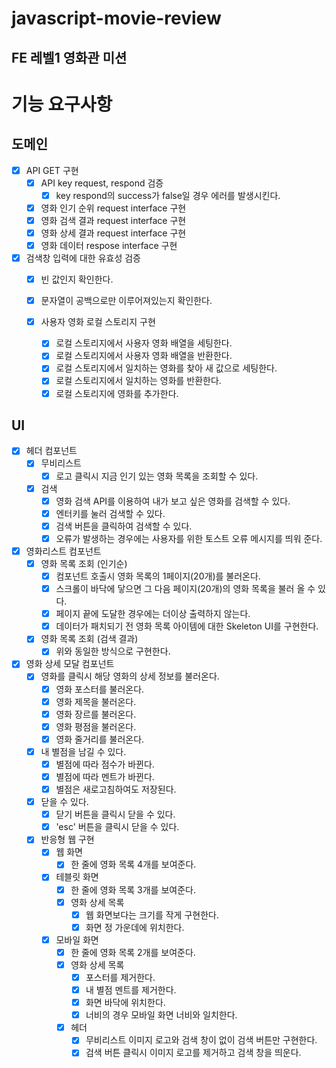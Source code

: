 # javascript-movie-review

## FE 레벨1 영화관 미션

# 기능 요구사항

## 도메인

- [x] API GET 구현
  - [x] API key request, respond 검증
    - [x] key respond의 success가 false일 경우 에러를 발생시킨다.
  - [x] 영화 인기 순위 request interface 구현
  - [x] 영화 검색 결과 request interface 구현
  - [x] 영화 상세 결과 request interface 구현
  - [x] 영화 데이터 respose interface 구현

- [x] 검색창 입력에 대한 유효성 검증
  - [x] 빈 값인지 확인한다.
  - [x] 문자열이 공백으로만 이루어져있는지 확인한다.

  - [x] 사용자 영화 로컬 스토리지 구현
    - [x] 로컬 스토리지에서 사용자 영화 배열을 세팅한다.
    - [x] 로컬 스토리지에서 사용자 영화 배열을 반환한다.
    - [x] 로컬 스토리지에서 일치하는 영화를 찾아 새 값으로 세팅한다.
    - [x] 로컬 스토리지에서 일치하는 영화를 반환한다.
    - [x] 로컬 스토리지에 영화를 추가한다.

## UI
- [x] 헤더 컴포넌트
  - [x] 무비리스트 
    - [x] 로고 클릭시 지금 인기 있는 영화 목록을 조회할 수 있다.
  - [x] 검색
    - [x] 영화 검색 API를 이용하여 내가 보고 싶은 영화를 검색할 수 있다.
    - [x] 엔터키를 눌러 검색할 수 있다.
    - [x] 검색 버튼을 클릭하여 검색할 수 있다.
    - [x] 오류가 발생하는 경우에는 사용자를 위한 토스트 오류 메시지를 띄워 준다.

- [x] 영화리스트 컴포넌트
  - [x] 영화 목록 조회 (인기순)
    - [x] 컴포넌트 호출시 영화 목록의 1페이지(20개)를 불러온다.
    - [x] 스크롤이 바닥에 닿으면 그 다음 페이지(20개)의 영화 목록을 불러 올 수 있다.
    - [x] 페이지 끝에 도달한 경우에는 더이상 출력하지 않는다.
    - [x] 데이터가 패치되기 전 영화 목록 아이템에 대한 Skeleton UI를 구현한다.
  - [x] 영화 목록 조회 (검색 결과)
    - [x] 위와 동일한 방식으로 구현한다.

- [x] 영화 상세 모달 컴포넌트
  - [x] 영화를 클릭시 해당 영화의 상세 정보를 불러온다.
    - [x] 영화 포스터를 불러온다.
    - [x] 영화 제목을 불러온다.
    - [x] 영화 장르를 불러온다.
    - [x] 영화 평점을 불러온다.
    - [x] 영화 줄거리를 불러온다.
  - [x] 내 별점을 남길 수 있다.
    - [x] 별점에 따라 점수가 바뀐다.
    - [x] 별점에 따라 멘트가 바뀐다.
    - [x] 별점은 새로고침하여도 저장된다.
  - [x] 닫을 수 있다.
    - [x] 닫기 버튼을 클릭시 닫을 수 있다.
    - [x] 'esc' 버튼을 클릭시 닫을 수 있다.

  - [x] 반응형 웹 구현
    - [x] 웹 화면
      - [x] 한 줄에 영화 목록 4개를 보여준다.
    - [x] 테블릿 화면
      - [x] 한 줄에 영화 목록 3개를 보여준다.
      - [x] 영화 상세 목록
        - [x] 웹 화면보다는 크기를 작게 구현한다.
        - [x] 화면 정 가운데에 위치한다.
    - [x] 모바일 화면
      - [x] 한 줄에 영화 목록 2개를 보여준다.
      - [x] 영화 상세 목록
        - [x] 포스터를 제거한다.
        - [x] 내 별점 멘트를 제거한다.
        - [x] 화면 바닥에 위치한다.
        - [x] 너비의 경우 모바일 화면 너비와 일치한다.
      - [x] 헤더
        - [x] 무비리스트 이미지 로고와 검색 창이 없이 검색 버튼만 구현한다.
        - [x] 검색 버튼 클릭시 이미지 로고를 제거하고 검색 창을 띄운다.